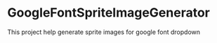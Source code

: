 GoogleFontSpriteImageGenerator
==============================

This project help generate sprite images for google font dropdown
